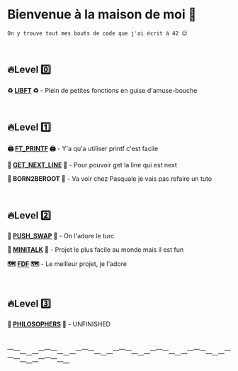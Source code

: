 # Bienvenue à la maison de moi 🦧

`On y trouve tout mes bouts de code que j'ai écrit à 42 😊`

<br>

## 🔥Level 0️⃣

**♻️ [LIBFT](https://github.com/sbelomet/libft) ♻️** - Plein de petites fonctions en guise d'amuse-bouche

<br>

## 🔥Level 1️⃣

**🖨 [FT_PRINTF](https://github.com/sbelomet/printf) 🖨** - Y'a qu'a utiliser printf c'est facile

**📖 [GET_NEXT_LINE](https://github.com/sbelomet/get_next_line) 📖** - Pour pouvoir get la line qui est next

**🚜 BORN2BEROOT 🚜** - Va voir chez Pasquale je vais pas refaire un tuto

<br>

## 🔥Level 2️⃣

**🧮 [PUSH_SWAP](https://github.com/sbelomet/push_swap) 🧮** - On l'adore le turc

**📣 [MINITALK](https://github.com/sbelomet/minitalk) 📣** - Projet le plus facile au monde mais il est fun

**🗺 [FDF](https://github.com/sbelomet/fdf) 🗺** - Le meilleur projet, je l'adore

<br>

## 🔥Level 3️⃣

**🤔 [PHILOSOPHERS](https://github.com/sbelomet/philosophers) 🤔** - UNFINISHED

<br>

⎺⎻⎼⎽⎼⎻⎺⎻⎼⎽⎼⎻⎺⎻⎼⎽⎼⎻⎺⎻⎼⎽⎼⎻⎺⎻⎼⎽⎼⎻⎺⎻⎼⎽⎼⎻⎺⎻⎼⎽⎼⎻⎺⎻⎼⎽

